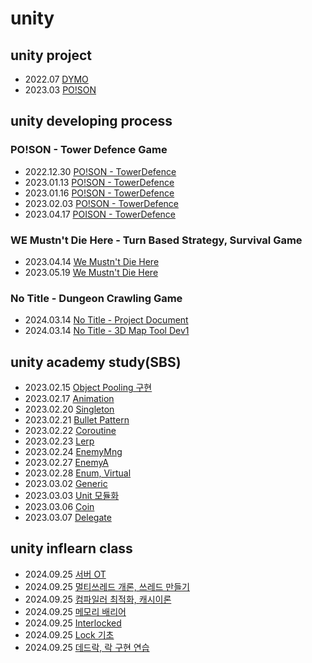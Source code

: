# unity
## unity project
- 2022.07 [DYMO](https://wny0320.itch.io/dymo)
- 2023.03 [PO!SON](https://wny0320.itch.io/poison)


## unity developing process
### PO!SON - Tower Defence Game
- 2022.12.30 [PO!SON - TowerDefence](https://wny0320-coding.tistory.com/37)
- 2023.01.13 [PO!SON - TowerDefence](https://wny0320-coding.tistory.com/38)
- 2023.01.16 [PO!SON - TowerDefence](https://wny0320-coding.tistory.com/40)
- 2023.02.03 [PO!SON - TowerDefence](https://wny0320-coding.tistory.com/42)
- 2023.04.17 [POISON - TowerDefence](https://wny0320-coding.tistory.com/44)

### WE Mustn't Die Here - Turn Based Strategy, Survival Game
- 2023.04.14 [We Mustn't Die Here](https://wny0320-coding.tistory.com/43)
- 2023.05.19 [We Mustn't Die Here](https://wny0320-coding.tistory.com/45)

### No Title - Dungeon Crawling Game
- 2024.03.14 [No Title - Project Document](https://wny0320-coding.tistory.com/48)
- 2024.03.14 [No Title - 3D Map Tool Dev1](https://wny0320-coding.tistory.com/49)

## unity academy study(SBS)
- 2023.02.15 [Object Pooling 구현](https://mesquite-prune-8c9.notion.site/2023-02-15-Object-Pooling-482c61a200a2480982fb33b9f12b5554)
- 2023.02.17 [Animation](https://mesquite-prune-8c9.notion.site/2023-02-17-Animation-1213742d1ab64784978dd8d24bc2ec1a)
- 2023.02.20 [Singleton](https://mesquite-prune-8c9.notion.site/2023-02-20-Singleton-Shot-Pattern-ab881d2c8ebc4c0aad0f79bcb3385f19)
- 2023.02.21 [Bullet Pattern](https://mesquite-prune-8c9.notion.site/2023-02-21-Bullet-Pattern-SinCos-insideUnitCircle-2c933e7d00204a9499ecb806a78ee735)
- 2023.02.22 [Coroutine](https://mesquite-prune-8c9.notion.site/2023-02-22-Coroutine-timescale-f0907eb4a71047b18600b22a56305156)
- 2023.02.23 [Lerp](https://mesquite-prune-8c9.notion.site/2023-02-23-Lerp-aeec8f0bf9c3427386b5671081b9d3d7)
- 2023.02.24 [EnemyMng](https://mesquite-prune-8c9.notion.site/2023-02-24-EnemyMng-d9a076b4264645f6931cf61583737efd)
- 2023.02.27 [EnemyA](https://mesquite-prune-8c9.notion.site/2023-02-27-EnemyA-f12aa37d913746df9557bebf24c41c47)
- 2023.02.28 [Enum, Virtual](https://mesquite-prune-8c9.notion.site/2023-02-28-enum-virtual-override-overload-9b406619738e48039f7dfdd7aa0ab667)
- 2023.03.02 [Generic](https://mesquite-prune-8c9.notion.site/2023-03-02-Generic-18e3936dcf084e3aad9113237b32937e)
- 2023.03.03 [Unit 모듈화](https://mesquite-prune-8c9.notion.site/2023-03-03-Unit-b542aa984f2f4e13b26dd103fcd441ed)
- 2023.03.06 [Coin](https://mesquite-prune-8c9.notion.site/2023-03-06-Coin-47872c238a6e428ca88c8ca5a8f01f38)
- 2023.03.07 [Delegate](https://mesquite-prune-8c9.notion.site/2023-03-07-Delegate-Scene-Canvas-3b593cb9f4014fc0b19294df4861c81c)

## unity inflearn class
- 2024.09.25 [서버 OT](https://wny0320-coding.tistory.com/51)
- 2024.09.25 [멀티쓰레드 개론, 쓰레드 만들기](https://wny0320-coding.tistory.com/52)
- 2024.09.25 [컴파일러 최적화, 캐시이론](https://wny0320-coding.tistory.com/53)
- 2024.09.25 [메모리 배리어](https://wny0320-coding.tistory.com/54)
- 2024.09.25 [Interlocked](https://wny0320-coding.tistory.com/55)
- 2024.09.25 [Lock 기초](https://wny0320-coding.tistory.com/56)
- 2024.09.25 [데드락, 락 구현 연습](https://wny0320-coding.tistory.com/57)
